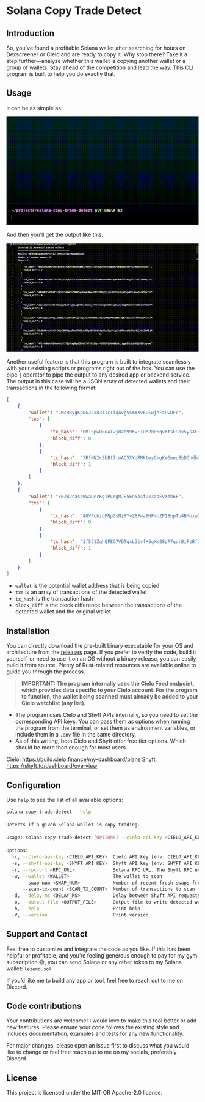 # Solana Copy Trade Detect

## Introduction

So, you've found a profitable Solana wallet after searching for hours on Dexscreener or Cielo and are ready to copy it. Why stop there? Take it a step further—analyze whether this wallet is copying another wallet or a group of wallets. Stay ahead of the competition and lead the way. This CLI program is built to help you do exactly that.

## Usage

It can be as simple as:

![command_demo](./readme_assets/command_demo.gif)

And then you'll get the output like this:

![output_demo](./readme_assets/output_demo.gif)

Another useful feature is that this program is built to integrate seamlessly with your existing scripts or programs right out of the box. You can use the pipe `|` operator to pipe the output to any desired app or backend service. The output in this case will be a JSON array of detected wallets and their transactions in the following format:

```json
[
    {
        "wallet": "CMcHRygKpNG2Jx83T1cTiqAvg55mYXv6uSwjhFzLwQFc",
        "txs": [
            {
                "tx_hash": "HM1SpwQku4TwjBzb99KvFTUM28P6qvXtsE9nx5ysXFHC2VpTn9zwSkQhu56FDVnTz9Y3W42FZCCQr5JVGX7ajmf",
                "block_diff": 0
            },
            {
                "tx_hash": "3RfNN2cSbBt7tmAC5XYqRMKtwyCmgKw6meuBbDGhdbZsbouQjiWR9eHVeXi95WUSzaKz6ci9wuhxte2r7kDXL5BV",
                "block_diff": 1
            }
        ]
    },
    {
        "wallet": "8H2B2caseWwaDerKgiPLrgMJR5En5A4fUk3zoEVXAb6F",
        "txs": [
            {
                "tx_hash": "4GVFcbibPNpGsNiRYvZ8F4aBHFmbZP18hpTb4BMoxw3z5QATkt2E18GPGUTadsN3wKrPKx87JK3VVig7k4AwBL3R",
                "block_diff": 0
            },
            {
                "tx_hash": "3f5C1ZqhQFEC7VDTgxL3jvfX6gXm28pP7gurBiFzBfd6jht9S16Ej4pU58EVRJNR8zNrU4hsxNMfv6K3MqQfHoUk",
                "block_diff": 1
            }
        ]
    }
]
```

- `wallet` is the potential wallet address that is being copied
- `txs` is an array of transactions of the detected wallet
- `tx_hash` is the transaction hash
- `block_diff` is the block difference between the transactions of the detected wallet and the original wallet

## Installation

You can directly download the pre-built binary executable for your OS and architecture from the [releases](https://github.com/thelezend/solana-copy-trade-detect/releases) page. If you prefer to verify the code, build it yourself, or need to use it on an OS without a binary release, you can easily build it from source. Plenty of Rust-related resources are available online to guide you through the process.

> **IMPORTANT: The program internally uses the Cielo Feed endpoint, which provides data specific to your Cielo account. For the program to function, the wallet being scanned must already be added to your Cielo watchlist (any list).**

- The program uses Cielo and Shyft APIs internally, so you need to set the corresponding API keys. You can pass them as options when running the program from the terminal, or set them as environment variables, or include them in a `.env` file in the same directory.
- As of this writing, both Cielo and Shyft offer free tier options. Which should be more than enough for most users.

Cielo: <https://build.cielo.finance/my-dashboard/plans>
Shyft: <https://shyft.to/dashboard/overview>

## Configuration

Use `help` to see the list of all available options:

```bash
solana-copy-trade-detect --help

Detects if a given Solana wallet is copy trading.

Usage: solana-copy-trade-detect [OPTIONS] --cielo-api-key <CIELO_API_KEY> --shyft-api-key <SHYFT_API_KEY> --wallet <WALLET>

Options:
  -c, --cielo-api-key <CIELO_API_KEY>  Cielo API key [env: CIELO_API_KEY=]
  -s, --shyft-api-key <SHYFT_API_KEY>  Shyft API key [env: SHYFT_API_KEY=]
  -r, --rpc-url <RPC_URL>              Solana RPC URL. The Shyft RPC endpoint is used by default if not provided [env: RPC_URL=]
  -w, --wallet <WALLET>                The wallet to scan
      --swap-num <SWAP_NUM>            Number of recent fresh swaps from the wallet to consider (max 100) [default: 15]
      --scan-tx-count <SCAN_TX_COUNT>  Number of transactions to scan for each swap to detect repeated wallets (max 100) [default: 50]
  -d, --delay-ms <DELAY_MS>            Delay between Shyft API requests in milliseconds [default: 500]
  -o, --output-file <OUTPUT_FILE>      Output file to write detected wallets. Default is wallet_address.txt
  -h, --help                           Print help
  -V, --version                        Print version
  ```

## Support and Contact

Feel free to customize and integrate the code as you like. If this has been helpful or profitable, and you’re feeling generous enough to pay for my gym subscription 😅, you can send Solana or any other token to my Solana wallet: `lezend.sol`

If you’d like me to build any app or tool, feel free to reach out to me on Discord.

## Code contributions

Your contributions are welcome! I would love to make this tool better or add new features. Please ensure your code follows the existing style and includes documentation, examples and tests for any new functionality.

For major changes, please open an issue first to discuss what you would like to change or feel free reach out to me on my socials, preferably Discord.

## License

This project is licensed under the MIT OR Apache-2.0 license.
